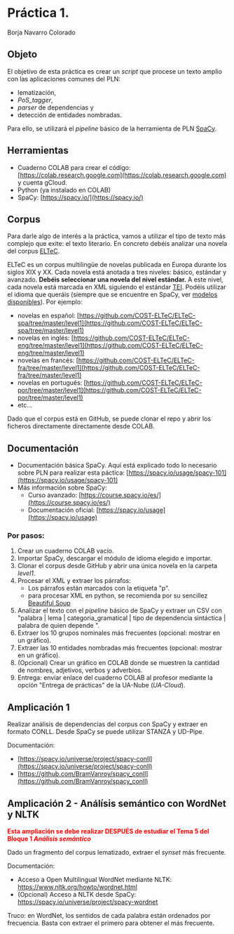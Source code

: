 ﻿# Práctica 1.
Borja Navarro Colorado

## Objeto

El objetivo de esta práctica es crear un *script* que procese un texto amplio con las aplicaciones comunes del PLN:

- lematización,
- *PoS_tagger*,
- *parser* de dependencias y
- detección de entidades nombradas.

Para ello, se utilizará el *pipeline* básico de la herramienta de PLN [SpaCy](https://spacy.io/).

## Herramientas

- Cuaderno COLAB para crear el código: [https://colab.research.google.com](https://colab.research.google.com) y cuenta gCloud.
- Python (ya instalado en COLAB)
- SpaCy: [https://spacy.io/](https://spacy.io/)

## Corpus

Para darle algo de interés a la práctica, vamos a utilizar el tipo de texto más complejo que exite: el texto literario. En concreto debéis analizar una novela del corpus [ELTeC](https://github.com/COST-ELTeC).

ELTeC es un corpus multilingüe de novelas publicada en Europa durante los siglos XIX y XX. Cada novela está anotada a tres niveles: básico, estándar y avanzado. __Debéis seleccionar una novela del nivel estándar.__ A este nivel, cada novela está marcada en XML siguiendo el estándar [TEI](https://tei-c.org/). Podéis utilizar el idioma que queráis (siempre que se encuentre en SpaCy, ver [modelos disponibles](https://spacy.io/models)). Por ejemplo:

- novelas en español: [https://github.com/COST-ELTeC/ELTeC-spa/tree/master/level1](https://github.com/COST-ELTeC/ELTeC-spa/tree/master/level1)
- novelas en inglés: [https://github.com/COST-ELTeC/ELTeC-eng/tree/master/level1](https://github.com/COST-ELTeC/ELTeC-eng/tree/master/level1)
- novelas en francés: [https://github.com/COST-ELTeC/ELTeC-fra/tree/master/level1](https://github.com/COST-ELTeC/ELTeC-fra/tree/master/level1)
- novelas en portugués: [https://github.com/COST-ELTeC/ELTeC-por/tree/master/level1](https://github.com/COST-ELTeC/ELTeC-por/tree/master/level1)
- etc...

Dado que el corpus está en GitHub, se puede clonar el repo y abrir los ficheros directamente  directamente desde COLAB.


## Documentación

- Documentación básica SpaCy. Aquí está explicado todo lo necesario sobre PLN para realizar esta páctica:
    [https://spacy.io/usage/spacy-101](https://spacy.io/usage/spacy-101)
- Más información sobre SpaCy:
    - Curso avanzado: [https://course.spacy.io/es/](https://course.spacy.io/es/)
    - Documentación oficial: [https://spacy.io/usage](https://spacy.io/usage)

### Por pasos:

1. Crear un cuaderno COLAB vacío.
2. Importar SpaCy, descargar el módulo de idioma elegido e importar.
3. Clonar el corpus desde GitHub y abrir una única novela en la carpeta _level1_.
4. Procesar el XML y extraer los párrafos:
    - Los párrafos están marcados con la etiqueta "p".
    - para procesar XML en python, se recomienda por su sencillez [Beautiful Soup](https://beautiful-soup-4.readthedocs.io/en/latest/#)
6. Analizar el texto con el *pipeline* básico de SpaCy y extraer un CSV con "palabra | lema | categoria_gramatical | tipo de dependencia sintáctica | palabra de quien depende ".
7. Extraer los 10 grupos nominales más frecuentes (opcional: mostrar en un gráfico).
8. Extraer las 10 entidades nombradas más frecuentes (opcional: mostrar en un gráfico).
9. (Opcional) Crear un gráfico en COLAB donde se muestren la cantidad de nombres, adjetivos, verbos y adverbios.
10. Entrega: enviar enlace del cuaderno COLAB al profesor mediante la opción "Entrega de prácticas" de la UA-Nube (_UA-Cloud_).

## Amplicación 1

Realizar análisis de dependencias del corpus con SpaCy y extraer en formato CONLL. Desde SpaCy se puede utilizar STANZA y UD-Pipe.

Documentación:
- [https://spacy.io/universe/project/spacy-conll](https://spacy.io/universe/project/spacy-conll)
- [https://github.com/BramVanroy/spacy_conll](https://github.com/BramVanroy/spacy_conll)

## Amplicación 2 - Análísis semántico con WordNet y NLTK

<font color=red>**Esta ampliación se debe realizar DESPUÉS de estudiar el Tema 5 del Bloque 1 *Análisis semántico***</font>

Dado un fragmento del corpus lematizado, extraer el *synset* más frecuente.

Documentación:
- Acceso a Open Multilingual WordNet mediante NLTK: https://www.nltk.org/howto/wordnet.html
- (Opcional) Acceso a NLTK desde SpaCy: https://spacy.io/universe/project/spacy-wordnet

Truco: en WordNet, los sentidos de cada palabra están ordenados por frecuencia. Basta con extraer el primero para obtener el más frecuente.



